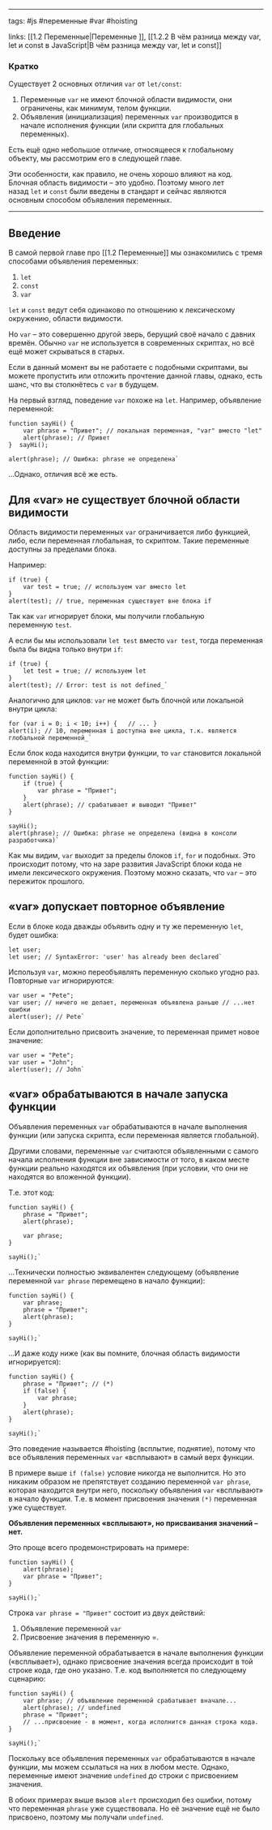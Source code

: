 ____

tags: #js #переменные #var #hoisting

links: [[1.2 Переменные|Переменные ]], [[1.2.2 В чём разница между var, let и const в JavaScript|В чём разница между var, let и const]]

### Кратко

Существует 2 основных отличия `var` от `let/const`:
1.  Переменные `var` не имеют блочной области видимости, они ограничены, как минимум, телом функции.
2.  Объявления (инициализация) переменных `var` производится в начале исполнения функции (или скрипта для глобальных переменных).

Есть ещё одно небольшое отличие, относящееся к глобальному объекту, мы рассмотрим его в следующей главе.

Эти особенности, как правило, не очень хорошо влияют на код. Блочная область видимости – это удобно. Поэтому много лет назад `let` и `const` были введены в стандарт и сейчас являются основным способом объявления переменных.

_____
## Введение

В самой первой главе про [[1.2 Переменные]] мы ознакомились с тремя способами объявления переменных:
1.  `let`
2.  `const`
3.  `var`

`let` и `const` ведут себя одинаково по отношению к лексическому окружению, области видимости.

Но `var` – это совершенно другой зверь, берущий своё начало с давних времён. Обычно `var` не используется в современных скриптах, но всё ещё может скрываться в старых.

Если в данный момент вы не работаете с подобными скриптами, вы можете пропустить или отложить прочтение данной главы, однако, есть шанс, что вы столкнётесь с `var` в будущем.

На первый взгляд, поведение `var` похоже на `let`. Например, объявление переменной:
```
function sayHi() {   
	var phrase = "Привет"; // локальная переменная, "var" вместо "let"    
	alert(phrase); // Привет 
}  sayHi();  

alert(phrase); // Ошибка: phrase не определена`
```
…Однако, отличия всё же есть.

## Для «var» не существует блочной области видимости

Область видимости переменных `var` ограничивается либо функцией, либо, если переменная глобальная, то скриптом. Такие переменные доступны за пределами блока.

Например:
```
if (true) {   
	var test = true; // используем var вместо let 
}  
alert(test); // true, переменная существует вне блока if
```
Так как `var` игнорирует блоки, мы получили глобальную переменную `test`.

А если бы мы использовали `let test` вместо `var test`, тогда переменная была бы видна только внутри `if`:
```
if (true) {   
	let test = true; // используем let 
}  
alert(test); // Error: test is not defined_`
```

Аналогично для циклов: `var` не может быть блочной или локальной внутри цикла:
```
for (var i = 0; i < 10; i++) {   // ... }  
alert(i); // 10, переменная i доступна вне цикла, т.к. является глобальной переменной_`
```

Если блок кода находится внутри функции, то `var` становится локальной переменной в этой функции:
```
function sayHi() {   
	if (true) {     
		var phrase = "Привет";   
	}    
	alert(phrase); // срабатывает и выводит "Привет" 
}  

sayHi(); 
alert(phrase); // Ошибка: phrase не определена (видна в консоли разработчика)`
```

Как мы видим, `var` выходит за пределы блоков `if`, `for` и подобных. Это происходит потому, что на заре развития JavaScript блоки кода не имели лексического окружения. Поэтому можно сказать, что `var` – это пережиток прошлого.

## «var» допускает повторное объявление

Если в блоке кода дважды объявить одну и ту же переменную `let`, будет ошибка:
```
let user; 
let user; // SyntaxError: 'user' has already been declared`
```

Используя `var`, можно переобъявлять переменную сколько угодно раз. Повторные `var` игнорируются:
```
var user = "Pete";  
var user; // ничего не делает, переменная объявлена раньше // ...нет ошибки  
alert(user); // Pete`
```

Если дополнительно присвоить значение, то переменная примет новое значение:
```
var user = "Pete";  
var user = "John";  
alert(user); // John`
```

## «var» обрабатываются в начале запуска функции

Объявления переменных `var` обрабатываются в начале выполнения функции (или запуска скрипта, если переменная является глобальной).

Другими словами, переменные `var` считаются объявленными с самого начала исполнения функции вне зависимости от того, в каком месте функции реально находятся их объявления (при условии, что они не находятся во вложенной функции).

Т.е. этот код:
```
function sayHi() {   
	phrase = "Привет";    
	alert(phrase);    
	
	var phrase;
}

sayHi();`
```

…Технически полностью эквивалентен следующему (объявление переменной `var phrase` перемещено в начало функции):

```
function sayHi() {   
	var phrase;  
	phrase = "Привет";    
	alert(phrase); 
} 

sayHi();`
```

…И даже коду ниже (как вы помните, блочная область видимости игнорируется):
```
function sayHi() {   
	phrase = "Привет"; // (*)    
	if (false) {     
		var phrase;   
	}    
	alert(phrase); 
} 

sayHi();`
```

Это поведение называется #hoisting (всплытие, поднятие), потому что все объявления переменных `var` «всплывают» в самый верх функции.

В примере выше `if (false)` условие никогда не выполнится. Но это никаким образом не препятствует созданию переменной `var phrase`, которая находится внутри него, поскольку объявления `var` «всплывают» в начало функции. Т.е. в момент присвоения значения `(*)` переменная уже существует.

**Объявления переменных «всплывают», но присваивания значений – нет.**

Это проще всего продемонстрировать на примере:
```
function sayHi() {   
	alert(phrase);    
	var phrase = "Привет"; 
}  

sayHi();`
```

Строка `var phrase = "Привет"` состоит из двух действий:
1.  Объявление переменной `var`
2.  Присвоение значения в переменную =.

Объявление переменной обрабатывается в начале выполнения функции («всплывает»), однако присвоение значения всегда происходит в той строке кода, где оно указано. Т.е. код выполняется по следующему сценарию:
```
function sayHi() {   
	var phrase; // объявление переменной срабатывает вначале...    
	alert(phrase); // undefined    
	phrase = "Привет"; 
	// ...присвоение - в момент, когда исполнится данная строка кода.
}  

sayHi();`
```

Поскольку все объявления переменных `var` обрабатываются в начале функции, мы можем ссылаться на них в любом месте. Однако, переменные имеют значение `undefined` до строки с присвоением значения.

В обоих примерах выше вызов `alert` происходил без ошибки, потому что переменная `phrase` уже существовала. Но её значение ещё не было присвоено, поэтому мы получали `undefined`.

